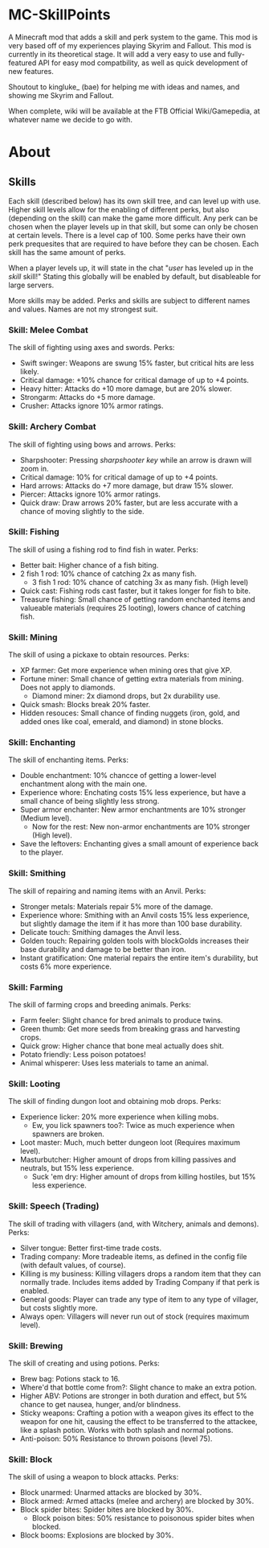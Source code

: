 # MC-SkillPoints
A Minecraft mod that adds a skill and perk system to the game. This mod is very based off of my experiences playing Skyrim and Fallout. This mod is currently in its theoretical stage. It will add a very easy to use and fully-featured API for easy mod compatbility, as well as quick development of new features. 

Shoutout to kingluke_ (bae) for helping me with ideas and names, and showing me Skyrim and Fallout.

When complete, wiki will be available at the FTB Official Wiki/Gamepedia, at whatever name we decide to go with.

# About
## Skills
Each skill (described below) has its own skill tree, and can level up with use. Higher skill levels allow for the enabling of different perks, but also (depending on the skill) can make the game more difficult. Any perk can be chosen when the player levels up in that skill, but some can only be chosen at certain levels. There is a level cap of 100. Some perks have their own perk prequesites that are required to have before they can be chosen. Each skill has the same amount of perks.

When a player levels up, it will state in the chat "*user* has leveled up in the *skill* skill!" Stating this globally will be enabled by default, but disableable for large servers.

More skills may be added. Perks and skills are subject to different names and values. Names are not my strongest suit.
### Skill: Melee Combat
The skill of fighting using axes and swords. Perks:
* Swift swinger: Weapons are swung 15% faster, but critical hits are less likely.
* Critical damage: +10% chance for critical damage of up to +4 points.
* Heavy hitter: Attacks do +10 more damage, but are 20% slower.
* Strongarm: Attacks do +5 more damage.
* Crusher: Attacks ignore 10% armor ratings.

### Skill: Archery Combat
The skill of fighting using bows and arrows. Perks:
* Sharpshooter: Pressing *sharpshooter key* while an arrow is drawn will zoom in.
* Critical damage: 10% for critical damage of up to +4 points.
* Hard arrows: Attacks do +7 more damage, but draw 15% slower.
* Piercer: Attacks ignore 10% armor ratings.
* Quick draw: Draw arrows 20% faster, but are less accurate with a chance of moving slightly to the side.

### Skill: Fishing
The skill of using a fishing rod to find fish in water. Perks:
* Better bait: Higher chance of a fish biting.
* 2 fish 1 rod: 10% chance of catching 2x as many fish.
  * 3 fish 1 rod: 10% chance of catching 3x as many fish. (High level)
* Quick cast: Fishing rods cast faster, but it takes longer for fish to bite.
* Treasure fishing: Small chance of getting random enchanted items and valueable materials (requires 25 looting), lowers chance of catching fish.

### Skill: Mining
The skill of using a pickaxe to obtain resources. Perks:
* XP farmer: Get more experience when mining ores that give XP.
* Fortune miner: Small chance of getting extra materials from mining. Does not apply to diamonds.
  * Diamond miner: 2x diamond drops, but 2x durability use.
* Quick smash: Blocks break 20% faster.
* Hidden resouces: Small chance of finding nuggets (iron, gold, and added ones like coal, emerald, and diamond) in stone blocks.

### Skill: Enchanting
The skill of enchanting items. Perks:
* Double enchantment: 10% chancce of getting a lower-level enchantment along with the main one.
* Experience whore: Enchating costs 15% less experience, but have a small chance of being slightly less strong.
* Super armor enchanter: New armor enchantments are 10% stronger (Medium level).
  * Now for the rest: New non-armor enchantments are 10% stronger (High level).
* Save the leftovers: Enchanting gives a small amount of experience back to the player.

### Skill: Smithing
The skill of repairing and naming items with an Anvil. Perks:
* Stronger metals: Materials repair 5% more of the damage.
* Experience whore: Smithing with an Anvil costs 15% less experience, but slightly damage the item if it has more than 100 base durability.
* Delicate touch: Smithing damages the Anvil less.
* Golden touch: Repairing golden tools with blockGolds increases their base durability and damage to be better than iron.
* Instant gratification: One material repairs the entire item's durability, but costs 6% more experience.

### Skill: Farming
The skill of farming crops and breeding animals. Perks:
* Farm feeler: Slight chance for bred animals to produce twins.
* Green thumb: Get more seeds from breaking grass and harvesting crops.
* Quick grow: Higher chance that bone meal actually does shit.
* Potato friendly: Less poison potatoes!
* Animal whisperer: Uses less materials to tame an animal.

### Skill: Looting
The skill of finding dungon loot and obtaining mob drops. Perks:
* Experience licker: 20% more experience when killing mobs.
  * Ew, you lick spawners too?: Twice as much experience when spawners are broken.
* Loot master: Much, much better dungeon loot (Requires maximum level).
* Masturbutcher: Higher amount of drops from killing passives and neutrals, but 15% less experience.
  * Suck 'em dry: Higher amount of drops from killing hostiles, but 15% less experience.

### Skill: Speech (Trading)
The skill of trading with villagers (and, with Witchery, animals and demons). Perks:
* Silver tongue: Better first-time trade costs.
* Trading company: More tradeable items, as defined in the config file (with default values, of course).
* Killing is my business: Killing villagers drops a random item that they can normally trade. Includes items added by Trading Company if that perk is enabled.
* General goods: Player can trade any type of item to any type of villager, but costs slightly more.
* Always open: Villagers will never run out of stock (requires maximum level).

### Skill: Brewing
The skill of creating and using potions. Perks:
* Brew bag: Potions stack to 16.
* Where'd that bottle come from?: Slight chance to make an extra potion.
* Higher ABV: Potions are stronger in both duration and effect, but 5% chance to get nausea, hunger, and/or blindness.
* Sticky weapons: Crafting a potion with a weapon gives its effect to the weapon for one hit, causing the effect to be transferred to the attackee, like a splash potion. Works with both splash and normal potions.
* Anti-poison: 50% Resistance to thrown poisons (level 75).

### Skill: Block
The skill of using a weapon to block attacks. Perks:
* Block unarmed: Unarmed attacks are blocked by 30%.
* Block armed: Armed attacks (melee and archery) are blocked by 30%.
* Block spider bites: Spider bites are blocked by 30%.
  * Block poison bites: 50% resistance to poisonous spider bites when blocked.
* Block booms: Explosions are blocked by 30%.
